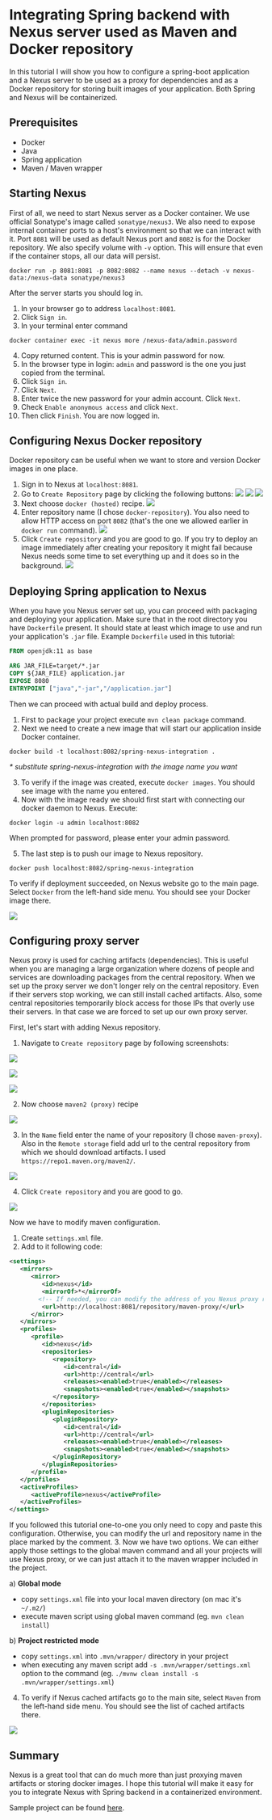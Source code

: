 # Integrating Spring backend with Nexus server used as Maven and Docker repository

In this tutorial I will show you how to configure a spring-boot application and a Nexus server to be used as a proxy for dependencies and as a Docker repository for storing built images of your application. Both Spring and Nexus will be containerized.

## Prerequisites

* Docker
* Java
* Spring application
* Maven / Maven wrapper

## Starting Nexus

First of all, we need to start Nexus server as a Docker container. We use official Sonatype's image called `sonatype/nexus3`. We also need to expose internal container ports to a host's environment so that we can interact with it. Port `8081` will be used as default Nexus port and `8082` is for the Docker repository. We also specify volume with `-v` option. This will ensure that even if the container stops, all our data will persist.

```
docker run -p 8081:8081 -p 8082:8082 --name nexus --detach -v nexus-data:/nexus-data sonatype/nexus3
```

After the server starts you should log in. 
1. In your browser go to address `localhost:8081`. 
2. Click `Sign in`.
3. In your terminal enter command 
```
docker container exec -it nexus more /nexus-data/admin.password
```
4. Copy returned content. This is your admin password for now.
5. In the browser type in login: `admin` and password is the one you just copied from the terminal.
6. Click `Sign in`.
7. Click `Next`.
8. Enter twice the new password for your admin account. Click `Next`. 
9. Check `Enable anonymous access` and click `Next`.
10. Then click `Finish`. You are now logged in.

## Configuring Nexus Docker repository

Docker repository can be useful when we want to store and version Docker images in one place. 

1. Sign in to Nexus at `localhost:8081`.
2. Go to `Create Repository` page by clicking the following buttons:
   ![](resources/nexus-docker-1.png)
   ![](resources/nexus-docker-2.png)
   ![](resources/nexus-docker-3.png)
3. Next choose `docker (hosted)` recipe.
   ![](resources/nexus-docker-4.png)
4. Enter repository name (I chose `docker-repository`). You also need to allow HTTP access on port `8082` (that's the one we allowed earlier in `docker run` command).
   ![](resources/nexus-docker-5.png)
5. Click `Create repository` and you are good to go. If you try to deploy an image immediately after creating your repository it might fail because Nexus needs some time to set everything up and it does so in the background.
   ![](resources/nexus-docker-6.png)

## Deploying Spring application to Nexus

When you have you Nexus server set up, you can proceed with packaging and deploying your application. Make sure that in the root directory you have `Dockerfile` present. It should state at least which image to use and run your application's `.jar` file. Example `Dockerfile` used in this tutorial:
```dockerfile
FROM openjdk:11 as base

ARG JAR_FILE=target/*.jar
COPY ${JAR_FILE} application.jar
EXPOSE 8080
ENTRYPOINT ["java","-jar","/application.jar"]
```

Then we can proceed with actual build and deploy process. 
1. First to package your project execute
`mvn clean package` command. 
2. Next we need to create a new image that will start our application inside Docker container.

```
docker build -t localhost:8082/spring-nexus-integration .
```
*\* substitute spring-nexus-integration with the image name you want*

3. To verify if the image was created, execute `docker images`. You should see image with the name you entered.
4. Now with the image ready we should first start with connecting our docker daemon to Nexus. Execute:
```
docker login -u admin localhost:8082
```
When prompted for password, please enter your admin password.

5. The last step is to push our image to Nexus repository.
```
docker push localhost:8082/spring-nexus-integration  
```

To verify if deployment succeeded, on Nexus website go to the main page. Select `Docker` from the left-hand side menu. You should see your Docker image there.

![](resources/nexus-docker-7.png)

## Configuring proxy server

Nexus proxy is used for caching artifacts (dependencies). This is useful when you are managing a large organization where dozens of people and services are downloading packages from the central repository. When we set up the proxy server we don't longer rely on the central repository. Even if their servers stop working, we can still install cached artifacts. Also, some central repositories temporarily block access for those IPs that overly use their servers. In that case we are forced to set up our own proxy server.

First, let's start with adding Nexus repository.
1. Navigate to `Create repository` page by following screenshots:

![](resources/nexus-docker-1.png)

![](resources/nexus-docker-2.png)

![](resources/nexus-docker-3.png)

2. Now choose `maven2 (proxy)` recipe

![](resources/nexus-docker-8.png)

3. In the `Name` field enter the name of your repository (I chose `maven-proxy`). Also in the `Remote storage` field add url to the central repository from which we should download artifacts. I used `https://repo1.maven.org/maven2/`.

![](resources/nexus-docker-9.png)

4. Click `Create repository` and you are good to go.

![](resources/nexus-docker-10.png)

Now we have to modify maven configuration.
1. Create `settings.xml` file.
2. Add to it following code:
```xml
<settings>
   <mirrors>
      <mirror>
         <id>nexus</id>
         <mirrorOf>*</mirrorOf>
        <!-- If needed, you can modify the address of you Nexus proxy repository here -->
         <url>http://localhost:8081/repository/maven-proxy/</url>
      </mirror>
   </mirrors>
   <profiles>
      <profile>
         <id>nexus</id>
         <repositories>
            <repository>
               <id>central</id>
               <url>http://central</url>
               <releases><enabled>true</enabled></releases>
               <snapshots><enabled>true</enabled></snapshots>
            </repository>
         </repositories>
         <pluginRepositories>
            <pluginRepository>
               <id>central</id>
               <url>http://central</url>
               <releases><enabled>true</enabled></releases>
               <snapshots><enabled>true</enabled></snapshots>
            </pluginRepository>
         </pluginRepositories>
      </profile>
   </profiles>
   <activeProfiles>
      <activeProfile>nexus</activeProfile>
   </activeProfiles>
</settings>
```
If you followed this tutorial one-to-one you only need to copy and paste this configuration. Otherwise, you can modify the url and repository name in the place marked by the comment.
3. Now we have two options. We can either apply those settings to the global maven command and all your projects will use Nexus proxy, or we can just attach it to the maven wrapper included in the project.

   a) **Global mode**
   
   - copy `settings.xml` file into your local maven directory (on mac it's `~/.m2/`)
   - execute maven script using global maven command (eg. `mvn clean install`)

   b) **Project restricted mode**

   - copy `settings.xml` into `.mvn/wrapper/` directory in your project
   - when executing any maven script add `-s .mvn/wrapper/settings.xml` option to the command (eg. `./mvnw clean install -s .mvn/wrapper/settings.xml`)

4. To verify if Nexus cached artifacts go to the main site, select `Maven` from the left-hand side menu. You should see the list of cached artifacts there.

![](resources/nexus-docker-11.png)

## Summary

Nexus is a great tool that can do much more than just proxying maven artifacts or storing docker images. I hope this tutorial will make it easy for you to integrate Nexus with Spring backend in a containerized environment.

Sample project can be found [here](https://github.com/OlekKapera/spring-nexus-integration).